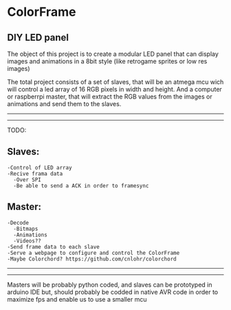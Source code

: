 # ColorFrame
DIY LED panel
--------------------------------------------------
The object of this project is to create a modular LED panel that can display
images and animations in a 8bit style (like retrogame sprites or low res images)

The total project consists of a set of slaves, that will be an atmega mcu wich
will control a led array of 16 RGB pixels in width and height. And a computer
or raspberrpi master, that will extract the RGB values from the images or animations
and send them to the slaves.

*****************************************************
*****************************************************

TODO:


Slaves:
------------------------------------------
    -Control of LED array
    -Recive frama data
      -Over SPI
      -Be able to send a ACK in order to framesync

Master:
------------------------------------------
    -Decode
      -Bitmaps
      -Animations
      -Videos??
    -Send frame data to each slave
    -Serve a webpage to configure and control the ColorFrame
    -Maybe Colorchord? https://github.com/cnlohr/colorchord


********************************************************
********************************************************

Masters will be probably python coded, and slaves can be prototyped in arduino
IDE but, should probably be codded in native AVR code in order to maximize fps
and enable us to use a smaller mcu

